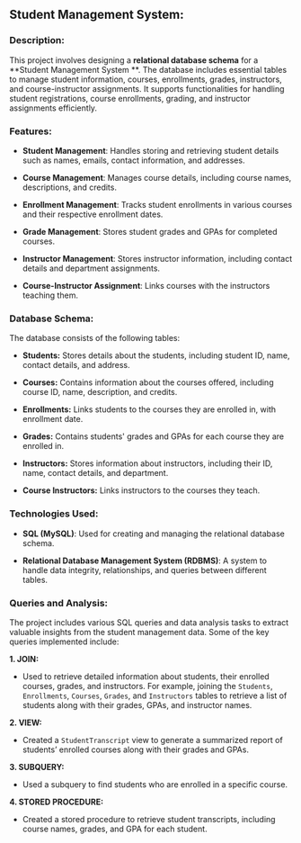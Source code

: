 ## Student Management System:


### Description:

This project involves designing a **relational database schema** for a **Student Management System **. The database includes essential tables to manage student information, courses, enrollments, grades, instructors, and course-instructor assignments. It supports functionalities for handling student registrations, course enrollments, grading, and instructor assignments efficiently.


### Features:

- **Student Management**: Handles storing and retrieving student details such as names, emails, contact information, and addresses.
  
- **Course Management**: Manages course details, including course names, descriptions, and credits.

- **Enrollment Management**: Tracks student enrollments in various courses and their respective enrollment dates.

- **Grade Management**: Stores student grades and GPAs for completed courses.

- **Instructor Management**: Stores instructor information, including contact details and department assignments.

- **Course-Instructor Assignment**: Links courses with the instructors teaching them.


### Database Schema:

The database consists of the following tables:

- **Students:** Stores details about the students, including student ID, name, contact details, and address.
  
- **Courses:** Contains information about the courses offered, including course ID, name, description, and credits.
  
- **Enrollments:** Links students to the courses they are enrolled in, with enrollment date.

- **Grades:** Contains students' grades and GPAs for each course they are enrolled in.

- **Instructors:** Stores information about instructors, including their ID, name, contact details, and department.

- **Course Instructors:** Links instructors to the courses they teach.


### Technologies Used:

- **SQL (MySQL)**: Used for creating and managing the relational database schema.

- **Relational Database Management System (RDBMS)**: A system to handle data integrity, relationships, and queries between different tables.


### Queries and Analysis:

The project includes various SQL queries and data analysis tasks to extract valuable insights from the student management data. Some of the key queries implemented include:

**1. JOIN:**  
   - Used to retrieve detailed information about students, their enrolled courses, grades, and instructors. For example, joining the `Students`, `Enrollments`, `Courses`, `Grades`, and `Instructors` tables to retrieve a list of students along with their grades, GPAs, and instructor names.

    

**2. VIEW:**  
   - Created a `StudentTranscript` view to generate a summarized report of students’ enrolled courses along with their grades and GPAs.

   
**3. SUBQUERY:**  
   - Used a subquery to find students who are enrolled in a specific course.

   
**4. STORED PROCEDURE:**  
   - Created a stored procedure to retrieve student transcripts, including course names, grades, and GPA for each student.

